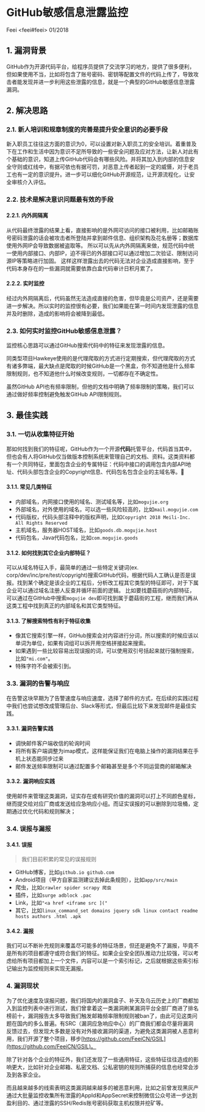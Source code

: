 # GitHub敏感信息泄露监控
Feei <feei#feei> 01/2018

## 1. 漏洞背景
GitHub作为开源代码平台，给程序员提供了交流学习的地方，提供了很多便利，但如果使用不当，比如将包含了账号密码、密钥等配置文件的代码上传了，导致攻击者能发现并进一步利用这些泄露的信息，就是一个典型的GitHub敏感信息泄露漏洞。

## 2. 解决思路
### 2.1. 新人培训和规章制度的完善是提升安全意识的必要手段
新入职员工往往这方面的意识为0，可以设置对新入职员工的安全培训。着重普及下在工作和生活中因为意识不足所导致的一些安全问题及应对方法，让新人对此有个基础的意识，知道上传GitHub代码会有哪些风险。并将其加入到内部的信息安全守则或红线中，有据可依也有据可罚，对恶意上传者起到一定的威慑，对于老员工也有一定的意识提升。进一步可以细化GitHub开源规范，让开源流程化，让安全审核介入评估。

### 2.2. 技术是解决意识问题最有效的手段
#### 2.2.1. 内外网隔离
从代码最终泄露的结果上看，直接影响的是外网可访问的接口被利用，比如邮箱账号密码泄露的话会被攻击者所登陆并拿到邮件信息、组织架构及花名册等；数据库使用外网IP会导致数据被盗取等。
所以可以先从内外网隔离来做，规范代码中统一使用内部接口、内部IP，迫不得已的外部接口可以通过增加二次验证、限制访问源IP等策略进行加固。
这样这样泄露出去的代码无法对企业造成直接影响，至于代码本身存在的一些漏洞就需要依靠白盒代码审计日积月累了。

#### 2.2.2. 实时监控
经过内外网隔离后，代码虽然无法造成直接的危害，但毕竟是公司资产，还是需要进一步解决。所以实时的监控很有必要，我们如果能在第一时间内发现泄露的信息并及时删除，造成的影响将会被降到最低。

### 2.3. 如何实时监控GitHub敏感信息泄露？
监控核心思路可以通过GitHub搜索代码中的特征来发现泄露的信息。

同类型项目Hawkeye使用的是代理爬取的方式进行定期搜索，但代理爬取的方式有诸多弊端，最大缺点是爬取的时候GitHub是一个黑盒，你不知道他是什么频率限制规则，也不知道他什么时候改变规则，一切都存在不确定性。

虽然GitHub API也有频率限制，但他的文档中明确了频率限制的策略，我们可以通过做好频率控制避免触发GitHub API限制规则。

## 3. 最佳实践

### 3.1. 一切从收集特征开始
那如何找到我们的特征呢，GitHub作为一个开源**代码**托管平台，代码首当其中，但也会有人将GitHub仅当做版本控制系统来管理自己的文档、资料。这类资料都有一个共同特征，里面包含企业的专属特征：代码中接口的调用包含内部API地址、代码头部包含企业的Copyright信息、代码包名包含企业的主域名等。

#### 3.1.1. 常见几类特征
- 内部域名，内网接口使用的域名、测试域名等，比如`mogujie.org`
- 外部域名，对外使用的域名，可以选一些风险较高的，比如`mail.mogujie.com`
- 代码版权，代码头部注释中的版权声明，比如`Copyright 2018 Meili-Inc. All Rights Reserved`
- 主机域名，服务器HOST域名，比如`goods.db.mogujie.host`
- 代码包名，Java代码包名，比如`com.mogujie.goods`

#### 3.1.2. 如何找到其它企业内部特征？
可以从域名特征入手，最简单的通过一些特定关键词(ex. corp/dev/inc/pre/test/copyright)搜索GitHub代码，根据代码人工确认是否是误报。找到某个确定是该企业的工程后，分析改工程其它类型的特征即可，对于下属企业可以通过域名注册人反查并循环前面的逻辑。
比如要找蘑菇街的内部特征，可以通过在GitHub中搜索`mogujie dev`即可找到属于蘑菇街的工程，继而我们再从这类工程中找到真正的内部域名和其它类型特征。

#### 3.1.3. 了解搜索特性有利于特征收集
- 像其它搜索引擎一样，GitHub搜索会对内容进行分词，所以搜索的时候应该以单词为单位，如果有词组可以拆开用空格拼接起来搜索。
- 如果遇到一些比较容易出现误报的词，可以使用双引号括起来就行强制搜索，比如`"mi.com"`。
- 特殊字符不会被索引到。

### 3.3. 漏洞的告警与响应
在告警这块早期为了告警速度与响应速度，选择了邮件的方式，在后续的实践过程中我们也尝试想改成管理后台、Slack等形式，但最后比较下来发现邮件是最佳实践。

#### 3.3.1. 漏洞告警实践
- 调快邮件客户端收信的轮询时间
- 将所有客户端调整为imap模式，这样能保证我们在电脑上操作的漏洞结果在手机上状态能同步过来
- 邮件发送频率限制可以通过配置多个邮箱甚至是多个不同运营商的邮箱解决

#### 3.3.2. 漏洞响应实践
使用邮件来管理这类漏洞，证实存在或有研究价值的漏洞可以打上不同颜色星标，继而提交给对应厂商或发送给应急响应小组。而证实误报的可以删除到垃圾桶，定期通过优化代码和规则解决；

### 3.4. 误报与漏报

#### 3.4.1. 误报
> 我们目前积累的常见的误报规则

- GitHub博客，比如`github.io github.com`
- Android项目（甲方自家监测建议去掉此条规则），比如`app/src/main`
- 爬虫，比如`crawler spider scrapy 爬虫`
- 插件，比如`surge adblock .pac`
- Link，比如`"<a href <iframe src ]("`
- 其它，比如`linux_command_set domains jquery sdk linux contact readme hosts authors .html .apk`

#### 3.4.2. 漏报
我们可以不断补充规则来覆盖尽可能多的特征场景，但还是避免不了漏报，毕竟不是所有的项目都遵守或符合我们的特征。如果企业安全团队推动力比较强，可以考虑给所有项目都加上一个文件，内容可以是一个索引标记，之后就根据这些索引标记输出为监控规则来实现无漏报。

### 4. 漏洞现状
为了优化速度及误报问题，我们将国内的漏洞盒子、补天及乌云历史上的厂商都加入到监控列表中进行测试，我们曾拿着这一类漏洞刷某漏洞平台全部厂商进了排名榜前十，漏洞报告太多导致我们触发邮箱频率限制规则被ban了，由此可见这类问题在国内的多么普遍。有SRC（漏洞应急响应中心）的厂商我们都会尽量将漏洞反馈过去，但发现大多数是没有对外接收漏洞的渠道，为避免这类漏洞被人恶意利用，我们开源了整个项目，移步[https://github.com/FeeiCN/GSIL](https://github.com/FeeiCN/GSIL)。

除了针对各个企业的特征外，我们还发现了一些通用特征，这些特征往往造成的影响更大，比如针对企业邮箱、私密文档、公私密钥的规则所捕获的信息也经常会涉及到各家企业。

而且越来越多的线索表明这类漏洞越来越多的被恶意利用，比如之前曾发现黑灰产通过大批量监控收集所有泄露的AppId和AppSecret来控制微信公众号进一步达到盈利目的、通过泄露的SSH/Redis账号密码获取主机权限并挖矿等。
